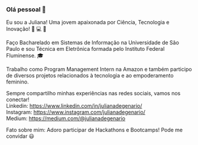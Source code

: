 ### Olá pessoal 👋

Eu sou a Juliana! Uma jovem apaixonada por Ciência, Tecnologia e Inovação! :woman: :computer: :purple_heart:

Faço Bacharelado em Sistemas de Informação na Universidade de São Paulo e sou Técnica em Eletrônica formada pelo Instituto Federal Fluminense. :mortar_board:

Trabalho como Program Management Intern na Amazon e também participo de diversos projetos relacionados à tecnologia e ao empoderamento feminino.

Sempre compartilho minhas experiências nas redes sociais, vamos nos conectar!
<br/>Linkedin: https://www.linkedin.com/in/julianadegenario/
<br/>Instagram: https://www.instagram.com/julianadegenario/
<br/>Medium: https://medium.com/@julianadegenario

Fato sobre mim: Adoro participar de Hackathons e Bootcamps! Pode me convidar :smiley:

<!--
**judegenario/judegenario** is a ✨ _special_ ✨ repository because its `README.md` (this file) appears on your GitHub profile.

Here are some ideas to get you started:

- 🔭 I’m currently working on ...
- 🌱 I’m currently learning ...
- 👯 I’m looking to collaborate on ...
- 🤔 I’m looking for help with ...
- 💬 Ask me about ...
- 📫 How to reach me: ...
- 😄 Pronouns: ...
- ⚡ Fun fact: ...
-->
